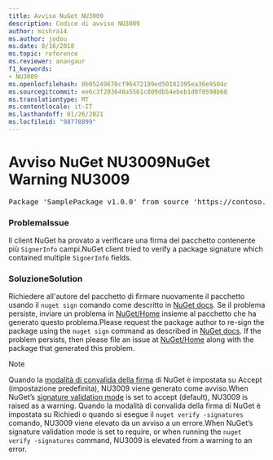 ```yaml
---
title: Avviso NuGet NU3009
description: Codice di avviso NU3009
author: mishra14
ms.author: jodou
ms.date: 8/16/2018
ms.topic: reference
ms.reviewer: anangaur
f1_keywords:
- NU3009
ms.openlocfilehash: 0b05249670cf96472199ed50182395ea36e9504c
ms.sourcegitcommit: ee6c3f203648a5561c809db54ebeb1d0f0598b68
ms.translationtype: MT
ms.contentlocale: it-IT
ms.lasthandoff: 01/26/2021
ms.locfileid: "98778899"
---
```

# <a name="nuget-warning-nu3009"></a><span data-ttu-id="d39f6-103">Avviso NuGet NU3009</span><span class="sxs-lookup"><span data-stu-id="d39f6-103">NuGet Warning NU3009</span></span>

<pre>Package 'SamplePackage v1.0.0' from source 'https://contoso.com/index.json': The package signature file does not contain exactly one primary signature.</pre>

### <a name="issue"></a><span data-ttu-id="d39f6-104">Problema</span><span class="sxs-lookup"><span data-stu-id="d39f6-104">Issue</span></span>

<span data-ttu-id="d39f6-105">Il client NuGet ha provato a verificare una firma del pacchetto contenente più `SignerInfo` campi.</span><span class="sxs-lookup"><span data-stu-id="d39f6-105">NuGet client tried to verify a package signature which contained multiple `SignerInfo` fields.</span></span>


### <a name="solution"></a><span data-ttu-id="d39f6-106">Soluzione</span><span class="sxs-lookup"><span data-stu-id="d39f6-106">Solution</span></span>

<span data-ttu-id="d39f6-107">Richiedere all'autore del pacchetto di firmare nuovamente il pacchetto usando il `nuget sign` comando come descritto in [NuGet docs](../../create-packages/sign-a-package.md). Se il problema persiste, inviare un problema in [NuGet/Home](https://github.com/NuGet/Home/issues) insieme al pacchetto che ha generato questo problema.</span><span class="sxs-lookup"><span data-stu-id="d39f6-107">Please request the package author to re-sign the package using the `nuget sign` command as described in [NuGet docs](../../create-packages/sign-a-package.md). If the problem persists, then please file an issue at [NuGet/Home](https://github.com/NuGet/Home/issues) along with the package that generated this problem.</span></span>


> [!Note]
> <span data-ttu-id="d39f6-108">Quando la [modalità di convalida della firma](../../consume-packages/installing-signed-packages.md#configure-package-signature-requirements) di NuGet è impostata su Accept (impostazione predefinita), NU3009 viene generato come avviso.</span><span class="sxs-lookup"><span data-stu-id="d39f6-108">When NuGet’s [signature validation mode](../../consume-packages/installing-signed-packages.md#configure-package-signature-requirements) is set to accept (default), NU3009 is raised as a warning.</span></span> <span data-ttu-id="d39f6-109">Quando la modalità di convalida della firma di NuGet è impostata su Richiedi o quando si esegue il `nuget verify -signatures` comando, NU3009 viene elevato da un avviso a un errore.</span><span class="sxs-lookup"><span data-stu-id="d39f6-109">When NuGet’s signature validation mode is set to require, or when running the `nuget verify -signatures` command, NU3009 is elevated from a warning to an error.</span></span> 
